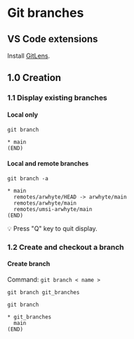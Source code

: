 # Git branches

## VS Code extensions

Install [GitLens](https://marketplace.visualstudio.com/items?itemName=eamodio.gitlens).

## 1.0 Creation

### 1.1 Display existing branches

#### Local only

```commandline
git branch
```

```commandline
* main
(END)
```

#### Local and remote branches

```commandline
git branch -a
```

```commandline
* main
  remotes/arwhyte/HEAD -> arwhyte/main
  remotes/arwhyte/main
  remotes/umsi-arwhyte/main
(END)
```

:bulb: Press "Q" key to quit display.

### 1.2 Create and checkout a branch

#### Create branch

Command: `git branch < name >`

```commandline
git branch git_branches
```

```commandline
git branch

```

```commandline
* git_branches
  main
(END)
```